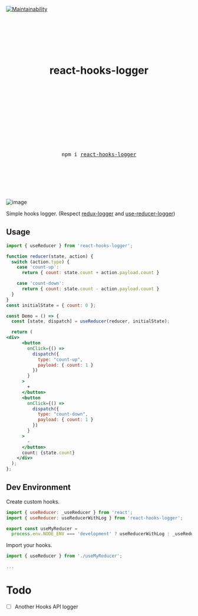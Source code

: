 [![Maintainability](https://api.codeclimate.com/v1/badges/41e77fee6a93bef8b9c4/maintainability)](https://codeclimate.com/github/nitaking/react-hooks-logger/maintainability)

<div align="center">
  <h1>
    <br/>
    <br/>
    <br />
    react-hooks-logger
    <br />
    <br />
    <br />
    <br />
  </h1>
  <br />
  <br />
  <br />
  <br />
  <pre>npm i <a href="https://www.npmjs.com/package/react-hooks-logger">react-hooks-logger</a></pre>
  <br />
  <br />
  <br />
  <br />
  <br />
</div>

![image](https://user-images.githubusercontent.com/10850034/61999787-8ff92980-b103-11e9-9962-7b23c811ff7b.png)


Simple hooks logger.
(Respect [redux-logger](https://github.com/LogRocket/redux-logger) and [use-reducer-logger](https://github.com/jefflombard/use-reducer-logger))

## Usage

```jsx
import { useReducer } from 'react-hooks-logger';

function reducer(state, action) {
  switch (action.type) {
    case 'count-up':
      return { count: state.count + action.payload.count }

    case 'count-down':
      return { count: state.count - action.payload.count }
  }
}
const initialState = { count: 0 };

const Demo = () => {
  const [state, dispatch] = useReducer(reducer, initialState);

  return (
<div>
      <button
        onClick={() =>
          dispatch({
            type: "count-up",
            payload: { count: 1 }
          })
        }
      >
        +
      </button>
      <button
        onClick={() =>
          dispatch({
            type: "count-down",
            payload: { count: 1 }
          })
        }
      >
        -
      </button>
      count: {state.count}
    </div>
  );
};
```

## Dev Environment
Create custom hooks.
```jsx
import { useReducer: _useReducer } from 'react';
import { useReducer: useReducerWithLog } from 'react-hooks-logger';

export const useMyReducer = 
  process.env.NODE_ENV === 'development' ? useReducerWithLog : _useReducer;
```

Import your hooks.

```jsx
import { useReducer } from './useMyReducer';

...
```

# Todo
- [ ] Another Hooks API logger
